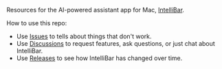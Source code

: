 Resources for the AI-powered assistant app for Mac, [IntelliBar](https://intellibar.app/).

How to use this repo:

- Use [Issues](https://github.com/intellibar/main/issues) to tells about things that don't work.
- Use [Discussions](https://github.com/intellibar/main/discussions) to request features, ask questions, or just chat about IntelliBar.  
- Use [Releases](https://github.com/intellibar/main/releases) to see how IntelliBar has changed over time.
